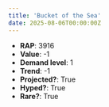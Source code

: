 ```yaml
---
title: 'Bucket of the Sea'
date: 2025-08-06T00:00:00Z
---
```

- **RAP**: 3916
- **Value**: -1
- **Demand level**: 1
- **Trend**: -1
- **Projected?**: True
- **Hyped?**: True
- **Rare?**: True
